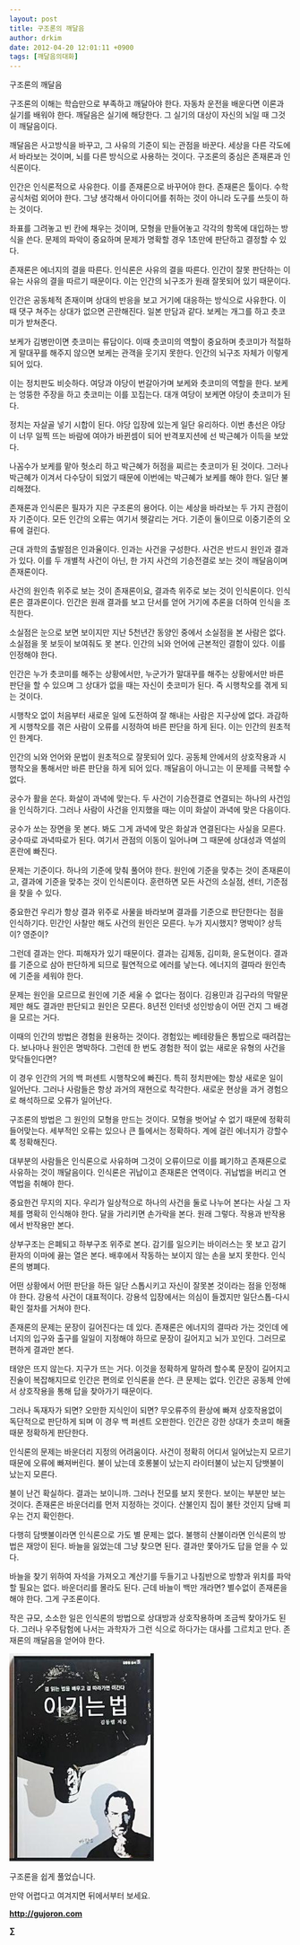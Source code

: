 ```yaml
---
layout: post
title: 구조론의 깨달음
author: drkim
date: 2012-04-20 12:01:11 +0900
tags: [깨달음의대화]
---
```

  
구조론의 깨달음 

구조론의 이해는 학습만으로 부족하고 깨달아야 한다. 자동차 운전을 배운다면 이론과 실기를 배워야 한다. 깨달음은 실기에 해당한다. 그 실기의 대상이 자신의 뇌일 때 그것이 깨달음이다. 

깨달음은 사고방식을 바꾸고, 그 사유의 기준이 되는 관점을 바꾼다. 세상을 다른 각도에서 바라보는 것이며, 뇌를 다른 방식으로 사용하는 것이다. 구조론의 중심은 존재론과 인식론이다. 

인간은 인식론적으로 사유한다. 이를 존재론으로 바꾸어야 한다. 존재론은 툴이다. 수학공식처럼 외어야 한다. 그냥 생각해서 아이디어를 취하는 것이 아니라 도구를 쓰듯이 하는 것이다. 

좌표를 그려놓고 빈 칸에 채우는 것이며, 모형을 만들어놓고 각각의 항목에 대입하는 방식을 쓴다. 문제의 파악이 중요하며 문제가 명확할 경우 1초만에 판단하고 결정할 수 있다. 

존재론은 에너지의 결을 따른다. 인식론은 사유의 결을 따른다. 인간이 잘못 판단하는 이유는 사유의 결을 따르기 때문이다. 이는 인간의 뇌구조가 원래 잘못되어 있기 때문이다. 

인간은 공동체적 존재이며 상대의 반응을 보고 거기에 대응하는 방식으로 사유한다. 이때 댓구 쳐주는 상대가 없으면 곤란해진다. 일본 만담과 같다. 보케는 개그를 하고 츳코미가 받쳐준다. 

보케가 김병만이면 츳코미는 류담이다. 이때 츳코미의 역할이 중요하며 츳코미가 적절하게 말대꾸를 해주지 않으면 보케는 관객을 웃기지 못한다. 인간의 뇌구조 자체가 이렇게 되어 있다. 

이는 정치판도 비슷하다. 여당과 야당이 번갈아가며 보케와 츳코미의 역할을 한다. 보케는 엉뚱한 주장을 하고 츳코미는 이를 꼬집는다. 대개 여당이 보케면 야당이 츳코미가 된다. 

정치는 자살골 넣기 시합이 된다. 야당 입장에 있는게 일단 유리하다. 이번 총선은 야당이 너무 일찍 뜨는 바람에 여야가 바뀐셈이 되어 반격포지션에 선 박근혜가 이득을 보았다. 

나꼼수가 보케를 맡아 헛소리 하고 박근혜가 허점을 찌르는 츳코미가 된 것이다. 그러나 박근혜가 이겨서 다수당이 되었기 때문에 이번에는 박근혜가 보케를 해야 한다. 일단 불리해졌다. 

존재론과 인식론은 필자가 지은 구조론의 용어다. 이는 세상을 바라보는 두 가지 관점이자 기준이다. 모든 인간의 오류는 여기서 헷갈리는 거다. 기준이 둘이므로 이중기준의 오류에 걸린다. 

근대 과학의 출발점은 인과율이다. 인과는 사건을 구성한다. 사건은 반드시 원인과 결과가 있다. 이를 두 개별적 사건이 아닌, 한 가지 사건의 기승전결로 보는 것이 깨달음이며 존재론이다. 

사건의 원인측 위주로 보는 것이 존재론이요, 결과측 위주로 보는 것이 인식론이다. 인식론은 결과론이다. 인간은 원래 결과를 보고 단서를 얻어 거기에 추론을 더하여 인식을 조직한다. 

소실점은 눈으로 보면 보이지만 지난 5천년간 동양인 중에서 소실점을 본 사람은 없다. 소실점을 못 보듯이 보여줘도 못 본다. 인간의 뇌와 언어에 근본적인 결함이 있다. 이를 인정해야 한다. 

인간은 누가 츳코미를 해주는 상황에서만, 누군가가 말대꾸를 해주는 상황에서만 바른 판단을 할 수 있으며 그 상대가 없을 때는 자신이 츳코미가 된다. 즉 시행착오를 겪게 되는 것이다. 

시행착오 없이 처음부터 새로운 일에 도전하여 잘 해내는 사람은 지구상에 없다. 과감하게 시행착오를 겪은 사람이 오류를 시정하여 바른 판단을 하게 된다. 이는 인간의 원초적인 한계다. 

인간의 뇌와 언어와 문법이 원초적으로 잘못되어 있다. 공동체 안에서의 상호작용과 시행착오을 통해서만 바른 판단을 하게 되어 있다. 깨달음이 아니고는 이 문제를 극복할 수 없다. 

궁수가 활을 쏜다. 화살이 과녁에 맞는다. 두 사건이 기승전결로 연결되는 하나의 사건임을 인식하기다. 그러나 사람이 사건을 인지했을 때는 이미 화살이 과녁에 맞은 다음이다. 

궁수가 쏘는 장면을 못 본다. 봐도 그게 과녁에 맞은 화살과 연결된다는 사실을 모른다. 궁수따로 과녁따로가 된다. 여기서 관점의 이동이 일어나며 그 때문에 상대성과 역설의 혼란에 빠진다. 

문제는 기준이다. 하나의 기준에 맞춰 풀어야 한다. 원인에 기준을 맞추는 것이 존재론이고, 결과에 기준을 맞추는 것이 인식론이다. 훈련하면 모든 사건의 소실점, 센터, 기준점을 찾을 수 있다. 

중요한건 우리가 항상 결과 위주로 사물을 바라보며 결과를 기준으로 판단한다는 점을 인식하기다. 민간인 사찰만 해도 사건의 원인은 모른다. 누가 지시했지? 명박이? 상득이? 영준이? 

그런데 결과는 안다. 피해자가 있기 때문이다. 결과는 김제동, 김미화, 윤도현이다. 결과를 기준으로 삼아 판단하게 되므로 필연적으로 에러를 낳는다. 에너지의 결따라 원인측에 기준을 세워야 한다. 

문제는 원인을 모르므로 원인에 기준 세울 수 없다는 점이다. 김용민과 김구라의 막말문제만 해도 결과만 판단되고 원인은 모른다. 8년전 인터넷 성인방송이 어떤 건지 그 배경을 모르는 거다. 

이때의 인간의 방법은 경험을 원용하는 것이다. 경험있는 베테랑들은 통밥으로 때려잡는다. 보나마나 원인은 명박하다. 그런데 한 번도 경험한 적이 없는 새로운 유형의 사건을 맞닥들인다면? 

이 경우 인간의 거의 백 퍼센트 시행착오에 빠진다. 특히 정치판에는 항상 새로운 일이 일어난다. 그러나 사람들은 항상 과거의 재현으로 착각한다. 새로운 현상을 과거 경험으로 해석하므로 오류가 일어난다. 

구조론의 방법은 그 원인의 모형을 만드는 것이다. 모형을 벗어날 수 없기 때문에 정확히 들어맞는다. 세부적인 오류는 있으나 큰 틀에서는 정확하다. 계에 걸린 에너지가 강할수록 정확해진다. 

대부분의 사람들은 인식론으로 사유하며 그것이 오류이므로 이를 폐기하고 존재론으로 사유하는 것이 깨달음이다. 인식론은 귀납이고 존재론은 연역이다. 귀납법을 버리고 연역법을 취해야 한다. 

중요한건 무지의 지다. 우리가 일상적으로 하나의 사건을 둘로 나누어 본다는 사실 그 자체를 명확히 인식해야 한다. 달을 가리키면 손가락을 본다. 원래 그렇다. 작용과 반작용에서 반작용만 본다. 

상부구조는 은폐되고 하부구조 위주로 본다. 감기를 일으키는 바이러스는 못 보고 감기환자의 이마에 끓는 열은 본다. 배후에서 작동하는 보이지 않는 손을 보지 못한다. 인식론의 병폐다. 

어떤 상황에서 어떤 판단을 하든 일단 스톱시키고 자신이 잘못본 것이라는 점을 인정해야 한다. 강용석 사건이 대표적이다. 강용석 입장에서는 의심이 들겠지만 일단스톱-다시확인 절차를 거쳐야 한다. 

존재론의 문제는 문장이 길어진다는 데 있다. 존재론은 에너지의 결따라 가는 것인데 에너지의 입구와 출구를 일일이 지정해야 하므로 문장이 길어지고 뇌가 꼬인다. 그러므로 편하게 결과만 본다. 

태양은 뜨지 않는다. 지구가 뜨는 거다. 이것을 정확하게 말하려 할수록 문장이 길어지고 진술이 복잡해지므로 인간은 편의로 인식론을 쓴다. 큰 문제는 없다. 인간은 공동체 안에서 상호작용을 통해 답을 찾아가기 때문이다. 

그러나 독재자가 되면? 오만한 지식인이 되면? 무오류주의 환상에 빠져 상호작용없이 독단적으로 판단하게 되며 이 경우 백 퍼센트 오판한다. 인간은 강한 상대가 츳코미 해줄때문 정확하게 판단한다. 

인식론의 문제는 바운더리 지정의 어려움이다. 사건이 정확히 어디서 일어났는지 모르기 때문에 오류에 빠져버린다. 불이 났는데 호롱불이 났는지 라이터불이 났는지 담뱃불이 났는지 모른다. 

불이 난건 확실하다. 결과는 보이니까. 그러나 전모를 보지 못한다. 보이는 부분만 보는 것이다. 존재론은 바운더리를 먼저 지정하는 것이다. 산불인지 집이 불탄 것인지 담배 피우는 건지 확인한다. 

다행히 담뱃불이라면 인식론으로 가도 별 문제는 없다. 불행히 산불이라면 인식론의 방법은 재앙이 된다. 바늘을 잃었는데 그냥 찾으면 된다. 결과만 쫓아가도 답을 얻을 수 있다. 

바늘을 찾기 위하여 자석을 가져오고 계산기를 두들기고 나침반으로 방향과 위치를 파악할 필요는 없다. 바운더리를 몰라도 된다. 근데 바늘이 백만 개라면? 별수없이 존재론을 해야 한다. 그게 구조론이다. 

작은 규모, 소소한 일은 인식론의 방법으로 상대방과 상호작용하며 조금씩 찾아가도 된다. 그러나 우주탐험에 나서는 과학자가 그런 식으로 하다가는 대사를 그르치고 만다. 존재론의 깨달음을 얻어야 한다. 



  
  
  

  




![](/files/attach/images/199/290/248/123456.JPG)



구조론을 쉽게 풀었습니다.

만약 어렵다고 여겨지면 뒤에서부터 보세요.





**http://gujoron.com** 


**∑**